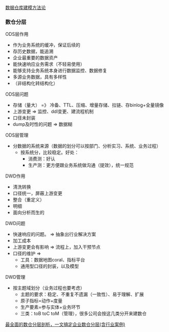 

[数据仓库建模方法论](https://wenku.baidu.com/view/00b2513e03d8ce2f00662372.html)


### 数仓分层

ODS层作用
- 作为业务系统的缓冲，保证后续的
- 存历史数据，能追溯
- 企业最重要的数据资产
- 能快速响应业务需求（不轻易使用）
- 能够支持业务系统本身进行数据监控、数据修复
- 多源业务数据，具有多样性
- （非结构化转结构化）

ODS层问题
- 存储（量大） =》 冷备、TTL、压缩、增量存储、拉链、存binlog+全量镜像
- 上游变更 => 监控、ddl变更、建流程机制
- 口径未封装
- dump及时性的问题	=> 数据糊

ODS层管理
- 分数据的系统来源（数据的划分可以按部门、分析实习、系统、业务过程）
  - 按系统分，比较稳定。好处：
    - 消费测：好认
    - 生产测：更方便跟业务系统做沟通（提效），统一规范

DWD作用
- 清洗转换
- 口径统一，屏蔽上游变更
- 整合（重定义）
- 明细
- 面向分析而生的

DWD问题
- 快速响应的问题。	=>  抽象出行业解决方案
- 加工成本
- 上游变更会有影响   => 流程上，加入干预节点
- 口径的维护 => 
  - 工具：数据地图coral、指标平台
  - 通用型口径的封装，以及模型

DWD管理
- 按主题域划分（业务过程也要考虑）
  - 主题的要求：稳定、不重复不遗漏（一致性）、易于理解、扩展
  - 原子指标=动作+度量
  - 生产要素=参与实体+业务环节
  - 三类：toB   toC  toM（管理），很多公司会按这几类分开来建数仓




[最全面的数仓分层剖析，一文搞定企业数仓分层(含行业案例)](https://zhuanlan.zhihu.com/p/427362472)

